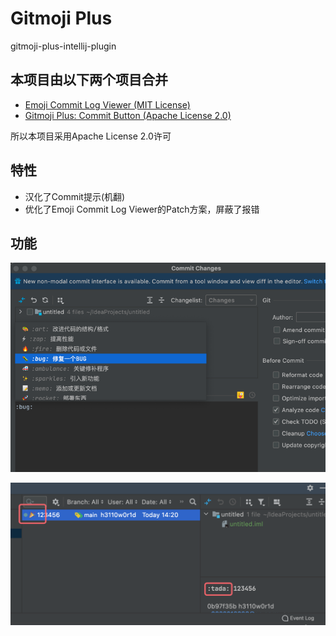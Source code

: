 # Gitmoji Plus

gitmoji-plus-intellij-plugin

## 本项目由以下两个项目合并
- [Emoji Commit Log Viewer (MIT License)](https://github.com/siosio/EmojiCommitLogViewer)
- [Gitmoji Plus: Commit Button (Apache License 2.0)](https://github.com/patou/gitmoji-intellij-plugin)

所以本项目采用Apache License 2.0许可

## 特性
- 汉化了Commit提示(机翻)
- 优化了Emoji Commit Log Viewer的Patch方案，屏蔽了报错

## 功能

![img.png](screenshot/2.png)

![1.png](screenshot/1.png)
